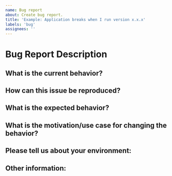 ```yaml
---
name: Bug report
about: Create bug report.
title: 'Example: Application breaks when I run version x.x.x'
labels: 'bug'
assignees: ''
---
```


# Bug Report Description


## What is the current behavior?


## How can this issue be reproduced?


## What is the expected behavior?


## What is the motivation/use case for changing the behavior?


## Please tell us about your environment:


## Other information:
